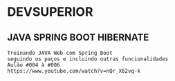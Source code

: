 # DEVSUPERIOR
## JAVA SPRING BOOT HIBERNATE
```
Treinando JAVA Web com Spring Boot
seguindo os paços e incluindo outras funcionalidades
Aulão #004 à #006
https://www.youtube.com/watch?v=nQr_X62vq-k
```